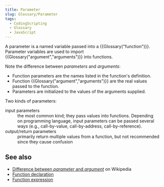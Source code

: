```yaml
---
title: Parameter
slug: Glossary/Parameter
tags:
  - CodingScripting
  - Glossary
  - JavaScript
---
```

<p>A parameter is a named variable passed into a {{Glossary("function")}}. Parameter variables are used to import {{Glossary("argument","arguments")}} into functions.</p>

<p>Note the difference between <em>parameters</em> and <em>arguments</em>:</p>

<ul>
 <li>Function parameters are the names listed in the function's definition.</li>
 <li>Function {{Glossary("argument","arguments")}} are the real values passed to the function.</li>
 <li>Parameters are initialized to the values of the arguments supplied.</li>
</ul>

<p>Two kinds of parameters:</p>

<dl>
 <dt>input parameters</dt>
 <dd>the most common kind; they pass values into functions. Depending on programming language, input parameters can be passed several ways (e.g., call-by-value, call-by-address, call-by-reference).</dd>
 <dt>output/return parameters</dt>
 <dd>primarily return multiple values from a function, but not recommended since they cause confusion</dd>
</dl>

<h2 id="see_also">See also</h2>

<ul>
 <li><a href="https://en.wikipedia.org/wiki/Parameter_%28computer_programming%29#Parameters_and_arguments">Difference between <em>parameter</em> and <em>argument</em></a> on Wikipedia</li>
 <li><a href="/en-US/docs/Web/JavaScript/Reference/Statements/function">Function declaration</a></li>
 <li><a href="/en-US/docs/Web/JavaScript/Reference/Operators/function">Function expression</a></li>
</ul>
